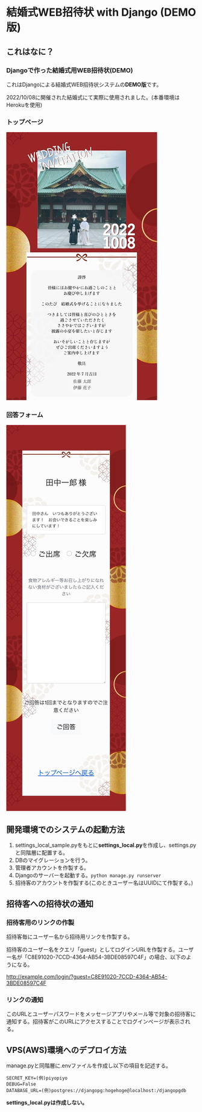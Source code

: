 # 結婚式WEB招待状 with Django (DEMO版)

## これはなに？

### Djangoで作った結婚式用WEB招待状(DEMO)

これはDjangoによる結婚式WEB招待状システムの**DEMO版**です。

2022/10/08に開催された結婚式にて実際に使用されました。(本番環境はHerokuを使用)

### トップページ

![Readme Image 1](readme_img/wi_readme_1.jpg)

### 回答フォーム

![Readme Image 1](readme_img/wi_readme_2.jpg)





## 開発環境でのシステムの起動方法

1. settings_local_sample.pyをもとに**settings_local.py**を作成し、settings.pyと同階層に配置する。
2. DBのマイグレーションを行う。
3. 管理者アカウントを作製する。
4. Djangoのサーバーを起動する。`python manage.py runserver`
5. 招待客のアカウントを作製する(このときユーザー名はUUIDにて作製する。)


## 招待客への招待状の通知

### 招待客用のリンクの作製

招待客毎にユーザー名から招待用リンクを作製する。

招待客のユーザー名をクエリ「guest」としてログインURLを作製する。ユーザー名が「C8E91020-7CCD-4364-AB54-3BDE08597C4F」の場合、以下のようになる。

http://example.com/login/?guest=C8E91020-7CCD-4364-AB54-3BDE08597C4F

### リンクの通知

このURLとユーザーパスワードをメッセージアプリやメール等で対象の招待客に通知する。招待客がこのURLにアクセスすることでログインページが表示される。

## VPS(AWS)環境へのデプロイ方法

manage.pyと同階層に.envファイルを作成し以下の項目を記述する。

```
SECRET_KEY=(例)piyopiyo
DEBUG=False
DATABASE_URL=(例)postgres://djangopg:hogehoge@localhost:/djangopgdb
```

**settings_local.pyは作成しない。**